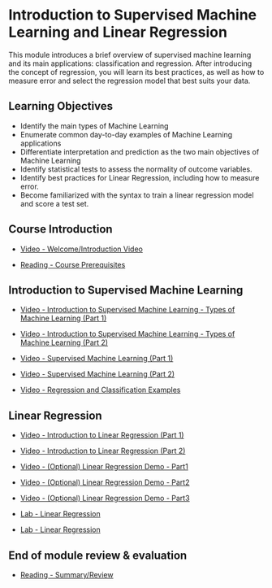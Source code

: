 # Introduction to Supervised Machine Learning and Linear Regression

This module introduces a brief overview of supervised machine learning and its main applications: classification and regression. After introducing the concept of regression, you will learn its best practices, as well as how to measure error and select the regression model that best suits your data.

## Learning Objectives

- Identify the main types of Machine Learning
- Enumerate common day-to-day examples of Machine Learning applications
- Differentiate interpretation and prediction as the two main objectives of Machine Learning
- Identify statistical tests to assess the normality of outcome variables.
- Identify best practices for Linear Regression, including how to measure error.
- Become familiarized with the syntax to train a linear regression model and score a test set.

## Course Introduction

- [Video - Welcome/Introduction Video](https://www.coursera.org/learn/supervised-machine-learning-regression/lecture/TbnZi/welcome-introduction-video)

- [Reading - Course Prerequisites](https://www.coursera.org/learn/supervised-machine-learning-regression/supplement/4OMrX/course-prerequisites)

## Introduction to Supervised Machine Learning

- [Video - Introduction to Supervised Machine Learning - Types of Machine Learning (Part 1)](https://www.coursera.org/learn/supervised-machine-learning-regression/lecture/aw9Rb/introduction-to-supervised-machine-learning-types-of-machine-learning-part-1)

- [Video - Introduction to Supervised Machine Learning - Types of Machine Learning (Part 2)](https://www.coursera.org/learn/supervised-machine-learning-regression/lecture/31BOw/introduction-to-supervised-machine-learning-types-of-machine-learning-part-2)

- [Video - Supervised Machine Learning (Part 1)](https://www.coursera.org/learn/supervised-machine-learning-regression/lecture/zXdBa/supervised-machine-learning-part-1)

- [Video - Supervised Machine Learning (Part 2)](https://www.coursera.org/learn/supervised-machine-learning-regression/lecture/sIwfu/supervised-machine-learning-part-2)

- [Video - Regression and Classification Examples](https://www.coursera.org/learn/supervised-machine-learning-regression/lecture/A7ULZ/regression-and-classification-examples)

## Linear Regression

- [Video - Introduction to Linear Regression (Part 1)](https://www.coursera.org/learn/supervised-machine-learning-regression/lecture/RKP5w/introduction-to-linear-regression-part-1)

- [Video - Introduction to Linear Regression (Part 2)](https://www.coursera.org/learn/supervised-machine-learning-regression/lecture/7XOYm/introduction-to-linear-regression-part-2)

- [Video - (Optional) Linear Regression Demo - Part1](https://www.coursera.org/learn/supervised-machine-learning-regression/lecture/AQt6C/optional-linear-regression-demo-part1)

- [Video - (Optional) Linear Regression Demo - Part2](https://www.coursera.org/learn/supervised-machine-learning-regression/lecture/uBAgG/optional-linear-regression-demo-part2)

- [Video - (Optional) Linear Regression Demo - Part3](https://www.coursera.org/learn/supervised-machine-learning-regression/lecture/LUF8o/optional-linear-regression-demo-part3)

- [Lab - Linear Regression](./Labs/02a_LAB_Transforming_Target.ipynb)

- [Lab - Linear Regression](./Labs/linear%20regression.ipynb)

## End of module review & evaluation

- [Reading - Summary/Review](https://www.coursera.org/learn/supervised-machine-learning-regression/supplement/ao6vP/summary-review)